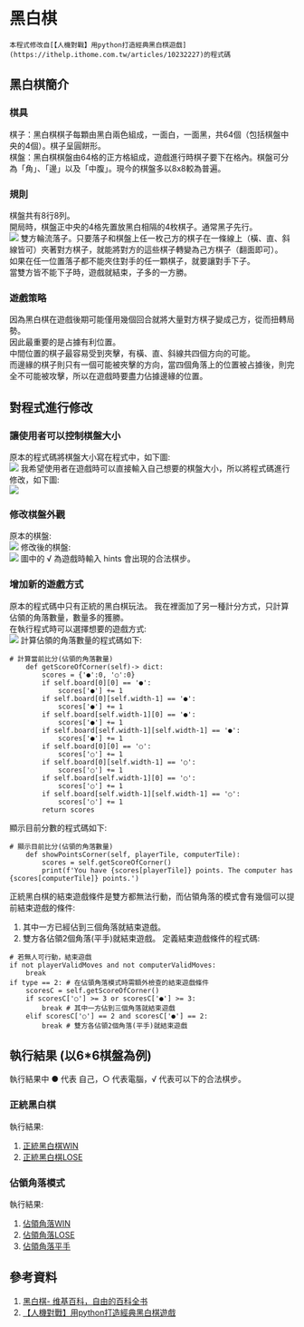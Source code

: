 # 黑白棋
```
本程式修改自[【人機對戰】用python打造經典黑白棋遊戲](https://ithelp.ithome.com.tw/articles/10232227)的程式碼

```
## 黑白棋簡介
### 棋具
棋子：黑白棋棋子每顆由黑白兩色組成，一面白，一面黑，共64個（包括棋盤中央的4個）。棋子呈圓餅形。<br>
棋盤：黑白棋棋盤由64格的正方格組成，遊戲進行時棋子要下在格內。棋盤可分為「角」、「邊」以及「中腹」。現今的棋盤多以8x8較為普遍。<br>
### 規則
棋盤共有8行8列。<br>
開局時，棋盤正中央的4格先置放黑白相隔的4枚棋子。通常黑子先行。<br>
![](images/rule.jpg)
雙方輪流落子。只要落子和棋盤上任一枚己方的棋子在一條線上（橫、直、斜線皆可）夾著對方棋子，就能將對方的這些棋子轉變為己方棋子（翻面即可）。<br>
如果在任一位置落子都不能夾住對手的任一顆棋子，就要讓對手下子。<br>
當雙方皆不能下子時，遊戲就結束，子多的一方勝。<br>
### 遊戲策略
因為黑白棋在遊戲後期可能僅用幾個回合就將大量對方棋子變成己方，從而扭轉局勢。<br>
因此最重要的是占據有利位置。<br>
中間位置的棋子最容易受到夾擊，有橫、直、斜線共四個方向的可能。<br>
而邊緣的棋子則只有一個可能被夾擊的方向，當四個角落上的位置被占據後，則完全不可能被攻擊，所以在遊戲時要盡力佔據邊緣的位置。<br>

## 對程式進行修改
### 讓使用者可以控制棋盤大小
原本的程式碼將棋盤大小寫在程式中，如下圖:<br>
![](images/o1.jpg)
我希望使用者在遊戲時可以直接輸入自己想要的棋盤大小，所以將程式碼進行修改，如下圖:<br>
![](images/n1.jpg)
### 修改棋盤外觀
原本的棋盤:<br>
![](images/o2.jpg)
修改後的棋盤:<br>
![](images/n2.jpg)
圖中的 √ 為遊戲時輸入 hints 會出現的合法棋步。<br>
### 增加新的遊戲方式
原本的程式碼中只有正統的黑白棋玩法。
我在裡面加了另一種計分方式，只計算佔領的角落數量，數量多的獲勝。<br>
在執行程式時可以選擇想要的遊戲方式:<br>
![](images/n3.jpg)
計算佔領的角落數量的程式碼如下:<br>
```
# 計算當前比分(佔領的角落數量)
    def getScoreOfCorner(self)-> dict:
        scores = {'●':0, '○':0}
        if self.board[0][0] == '●':
            scores['●'] += 1
        if self.board[0][self.width-1] == '●':
            scores['●'] += 1
        if self.board[self.width-1][0] == '●':
            scores['●'] += 1
        if self.board[self.width-1][self.width-1] == '●':
            scores['●'] += 1
        if self.board[0][0] == '○':
            scores['○'] += 1
        if self.board[0][self.width-1] == '○':
            scores['○'] += 1
        if self.board[self.width-1][0] == '○':
            scores['○'] += 1
        if self.board[self.width-1][self.width-1] == '○':
            scores['○'] += 1
        return scores
```
顯示目前分數的程式碼如下:<br>
```
# 顯示目前比分(佔領的角落數量)
    def showPointsCorner(self, playerTile, computerTile):
        scores = self.getScoreOfCorner()
        print(f'You have {scores[playerTile]} points. The computer has {scores[computerTile]} points.')
```
正統黑白棋的結束遊戲條件是雙方都無法行動，而佔領角落的模式會有幾個可以提前結束遊戲的條件:
1. 其中一方已經佔到三個角落就結束遊戲。
2. 雙方各佔領2個角落(平手)就結束遊戲。
定義結束遊戲條件的程式碼:<br>
```
# 若無人可行動，結束遊戲
if not playerValidMoves and not computerValidMoves:
    break
if type == 2: # 在佔領角落模式時需額外檢查的結束遊戲條件
    scoresC = self.getScoreOfCorner()
    if scoresC['○'] >= 3 or scoresC['●'] >= 3:
        break # 其中一方佔到三個角落就結束遊戲
    elif scoresC['○'] == 2 and scoresC['●'] == 2:
        break # 雙方各佔領2個角落(平手)就結束遊戲
```

## 執行結果 (以6*6棋盤為例)
執行結果中 ● 代表 自己，○ 代表電腦，√ 代表可以下的合法棋步。<br>
### 正統黑白棋
執行結果:
1. [正統黑白棋WIN](resultOW.txt)
2. [正統黑白棋LOSE](resultOL.txt)
### 佔領角落模式
執行結果:
1. [佔領角落WIN](resultCW.txt)
2. [佔領角落LOSE](resultCL.txt)
3. [佔領角落平手](resultC.txt)
## 參考資料
1. [黑白棋- 维基百科，自由的百科全书](https://zh.wikipedia.org/wiki/%E9%BB%91%E7%99%BD%E6%A3%8B)
2. [【人機對戰】用python打造經典黑白棋遊戲](https://ithelp.ithome.com.tw/articles/10232227)